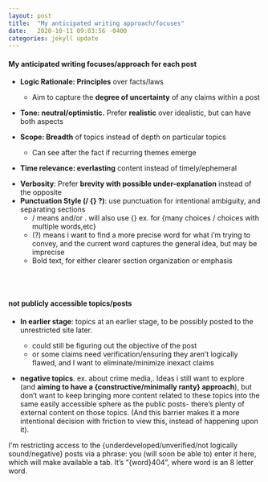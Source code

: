 ```yaml
---
layout: post
title:  "My anticipated writing approach/focuses"
date:   2020-10-11 09:03:56 -0400
categories: jekyll update
---
```

#### My anticipated writing focuses/approach for each post
- **Logic Rationale: Principles** over facts/laws
    - Aim to capture the **degree of uncertainty** of any claims within a post

- **Tone:  neutral/optimistic.** Prefer **realistic** over idealistic, but can have both aspects
- **Scope: Breadth** of topics instead of depth on particular topics 
    - Can see after the fact if recurring themes emerge
- **Time relevance: everlasting** content instead of timely/ephemeral
<!-- Cadence: 
a batch of new post(s) every ~2 or so months
previous posts can be edited anytime for clarity, conciseness, refining of the topic’s objective, etc -->
- **Verbosity**: Prefer **brevity with possible under-explanation** instead of the opposite
- **Punctuation Style (/ {} ?)**: use punctuation for intentional ambiguity, and separating sections
    - / means and/or . will also use {} ex. for {many choices / choices with multiple words,etc}
    - (?) means i want to find a more precise word for what i’m trying to convey, and the current word captures the general idea, but may be imprecise
    - Bold text, for either clearer section organization or emphasis


<br>
<br>

#### not publicly accessible topics/posts
- **In earlier stage**: topics at an earlier stage, to be possibly posted to the unrestricted site later.
    - could still be figuring out the objective of the post
    - or some claims need verification/ensuring they aren’t logically flawed, and I want to eliminate/minimize inexact claims

- **negative topics**. ex. about crime media,. Ideas i still want to explore (and **aiming to have a {constructive/minimally ranty} approach**), but don’t want to keep bringing more content related to these topics into the same easily accessible sphere as the public posts- there’s plenty of external content on those topics. (And this barrier makes it a more intentional decision with friction to view this, instead of happening upon it).


I'm restricting access to the {underdeveloped/unverified/not logically sound/negative} posts via a phrase: you (will soon be able to) enter it here, which will make available a tab. It’s “{word}404”, where word is an 8 letter word.
